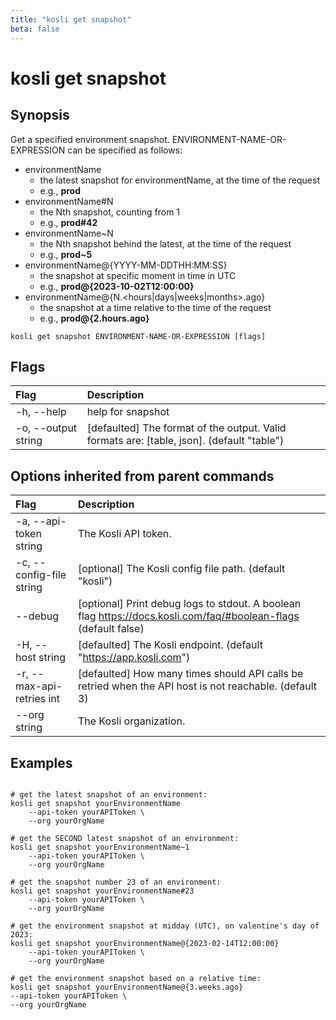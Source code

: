 ```yaml
---
title: "kosli get snapshot"
beta: false
---
```


# kosli get snapshot

## Synopsis

Get a specified environment snapshot.
ENVIRONMENT-NAME-OR-EXPRESSION can be specified as follows:
- environmentName
    - the latest snapshot for environmentName, at the time of the request
    - e.g., **prod**
- environmentName#N
    - the Nth snapshot, counting from 1
    - e.g., **prod#42**
- environmentName~N
    - the Nth snapshot behind the latest, at the time of the request
    - e.g., **prod~5**
- environmentName@{YYYY-MM-DDTHH:MM:SS}
    - the snapshot at specific moment in time in UTC
    - e.g., **prod@{2023-10-02T12:00:00}**
- environmentName@{N.<hours|days|weeks|months>.ago}
    - the snapshot at a time relative to the time of the request
    - e.g., **prod@{2.hours.ago}**


```shell
kosli get snapshot ENVIRONMENT-NAME-OR-EXPRESSION [flags]
```

## Flags
| Flag | Description |
| :--- | :--- |
|    -h, --help  |  help for snapshot  |
|    -o, --output string  |  [defaulted] The format of the output. Valid formats are: [table, json]. (default "table")  |


## Options inherited from parent commands
| Flag | Description |
| :--- | :--- |
|    -a, --api-token string  |  The Kosli API token.  |
|    -c, --config-file string  |  [optional] The Kosli config file path. (default "kosli")  |
|        --debug  |  [optional] Print debug logs to stdout. A boolean flag https://docs.kosli.com/faq/#boolean-flags (default false)  |
|    -H, --host string  |  [defaulted] The Kosli endpoint. (default "https://app.kosli.com")  |
|    -r, --max-api-retries int  |  [defaulted] How many times should API calls be retried when the API host is not reachable. (default 3)  |
|        --org string  |  The Kosli organization.  |


## Examples

```shell

# get the latest snapshot of an environment:
kosli get snapshot yourEnvironmentName
	--api-token yourAPIToken \
	--org yourOrgName 

# get the SECOND latest snapshot of an environment:
kosli get snapshot yourEnvironmentName~1
	--api-token yourAPIToken \
	--org yourOrgName 

# get the snapshot number 23 of an environment:
kosli get snapshot yourEnvironmentName#23
	--api-token yourAPIToken \
	--org yourOrgName 
	
# get the environment snapshot at midday (UTC), on valentine's day of 2023:
kosli get snapshot yourEnvironmentName@{2023-02-14T12:00:00}
	--api-token yourAPIToken \
	--org yourOrgName

# get the environment snapshot based on a relative time:
kosli get snapshot yourEnvironmentName@{3.weeks.ago}
--api-token yourAPIToken \
--org yourOrgName
```

